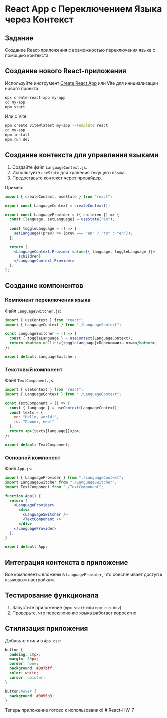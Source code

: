 # React App с Переключением Языка через Контекст

## Задание
Создание React-приложения с возможностью переключения языка с помощью контекста.

## Создание нового React-приложения
Используйте инструмент [Create React App](https://react.dev/) или Vite для инициализации нового проекта:

```sh
npx create-react-app my-app
cd my-app
npm start
```

Или с Vite:

```sh
npm create vite@latest my-app --template react
cd my-app
npm install
npm run dev
```

## Создание контекста для управления языками

1. Создайте файл `LanguageContext.js`.
2. Используйте `useState` для хранения текущего языка.
3. Предоставьте контекст через провайдер.

Пример:

```jsx
import { createContext, useState } from "react";

export const LanguageContext = createContext();

export const LanguageProvider = ({ children }) => {
  const [language, setLanguage] = useState("en");
  
  const toggleLanguage = () => {
    setLanguage((prev) => (prev === "en" ? "ru" : "en"));
  };

  return (
    <LanguageContext.Provider value={{ language, toggleLanguage }}>
      {children}
    </LanguageContext.Provider>
  );
};
```

## Создание компонентов

### Компонент переключения языка
Файл `LanguageSwitcher.js`:

```jsx
import { useContext } from "react";
import { LanguageContext } from "./LanguageContext";

const LanguageSwitcher = () => {
  const { toggleLanguage } = useContext(LanguageContext);
  return <button onClick={toggleLanguage}>Переключить язык</button>;
};

export default LanguageSwitcher;
```

### Текстовый компонент
Файл `TextComponent.js`:

```jsx
import { useContext } from "react";
import { LanguageContext } from "./LanguageContext";

const TextComponent = () => {
  const { language } = useContext(LanguageContext);
  const texts = {
    en: "Hello, world!",
    ru: "Привет, мир!"
  };
  return <p>{texts[language]}</p>;
};

export default TextComponent;
```

### Основной компонент
Файл `App.js`:

```jsx
import { LanguageProvider } from "./LanguageContext";
import LanguageSwitcher from "./LanguageSwitcher";
import TextComponent from "./TextComponent";

function App() {
  return (
    <LanguageProvider>
      <div>
        <LanguageSwitcher />
        <TextComponent />
      </div>
    </LanguageProvider>
  );
}

export default App;
```

## Интеграция контекста в приложение
Все компоненты вложены в `LanguageProvider`, что обеспечивает доступ к языковым настройкам.

## Тестирование функционала
1. Запустите приложение (`npm start` или `npm run dev`).
2. Проверьте, что переключение языка работает корректно.

## Стилизация приложения
Добавьте стили в `App.css`:

```css
button {
  padding: 10px;
  margin: 10px;
  border: none;
  background: #007bff;
  color: white;
  cursor: pointer;
}

button:hover {
  background: #0056b3;
}
```

Теперь приложение готово к использованию!
#   R e a c t - H W - 7  
 